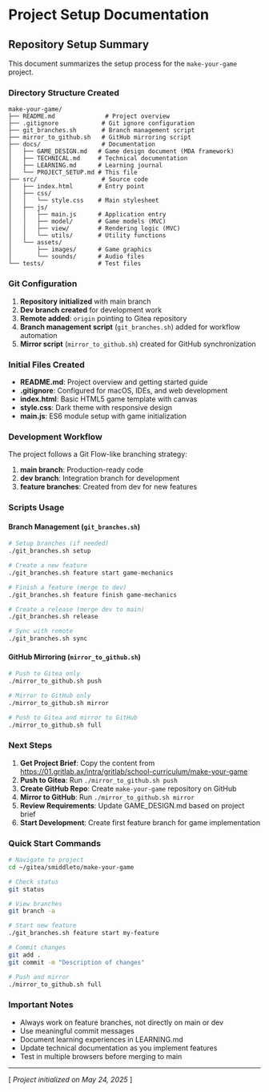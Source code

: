 # Project Setup Documentation

## Repository Setup Summary

This document summarizes the setup process for the `make-your-game` project.

### Directory Structure Created

```shell
make-your-game/
├── README.md              # Project overview
├── .gitignore            # Git ignore configuration
├── git_branches.sh       # Branch management script
├── mirror_to_github.sh   # GitHub mirroring script
├── docs/                 # Documentation
│   ├── GAME_DESIGN.md   # Game design document (MDA framework)
│   ├── TECHNICAL.md     # Technical documentation
│   ├── LEARNING.md      # Learning journal
│   └── PROJECT_SETUP.md # This file
├── src/                  # Source code
│   ├── index.html       # Entry point
│   ├── css/
│   │   └── style.css    # Main stylesheet
│   ├── js/
│   │   ├── main.js      # Application entry
│   │   ├── model/       # Game models (MVC)
│   │   ├── view/        # Rendering logic (MVC)
│   │   └── utils/       # Utility functions
│   └── assets/
│       ├── images/      # Game graphics
│       └── sounds/      # Audio files
└── tests/               # Test files
```

### Git Configuration

1. **Repository initialized** with main branch
2. **Dev branch created** for development work
3. **Remote added**: `origin` pointing to Gitea repository
4. **Branch management script** (`git_branches.sh`) added for workflow automation
5. **Mirror script** (`mirror_to_github.sh`) created for GitHub synchronization

### Initial Files Created

- **README.md**: Project overview and getting started guide
- **.gitignore**: Configured for macOS, IDEs, and web development
- **index.html**: Basic HTML5 game template with canvas
- **style.css**: Dark theme with responsive design
- **main.js**: ES6 module setup with game initialization

### Development Workflow

The project follows a Git Flow-like branching strategy:

1. **main branch**: Production-ready code
2. **dev branch**: Integration branch for development
3. **feature branches**: Created from dev for new features

### Scripts Usage

#### Branch Management (`git_branches.sh`)

```bash
# Setup branches (if needed)
./git_branches.sh setup

# Create a new feature
./git_branches.sh feature start game-mechanics

# Finish a feature (merge to dev)
./git_branches.sh feature finish game-mechanics

# Create a release (merge dev to main)
./git_branches.sh release

# Sync with remote
./git_branches.sh sync
```

#### GitHub Mirroring (`mirror_to_github.sh`)

```bash
# Push to Gitea only
./mirror_to_github.sh push

# Mirror to GitHub only
./mirror_to_github.sh mirror

# Push to Gitea and mirror to GitHub
./mirror_to_github.sh full
```

### Next Steps

1. **Get Project Brief**: Copy the content from <https://01.gritlab.ax/intra/gritlab/school-curriculum/make-your-game>
2. **Push to Gitea**: Run `./mirror_to_github.sh push`
3. **Create GitHub Repo**: Create `make-your-game` repository on GitHub
4. **Mirror to GitHub**: Run `./mirror_to_github.sh mirror`
5. **Review Requirements**: Update GAME_DESIGN.md based on project brief
6. **Start Development**: Create first feature branch for game implementation

### Quick Start Commands

```bash
# Navigate to project
cd ~/gitea/smiddleto/make-your-game

# Check status
git status

# View branches
git branch -a

# Start new feature
./git_branches.sh feature start my-feature

# Commit changes
git add .
git commit -m "Description of changes"

# Push and mirror
./mirror_to_github.sh full
```

### Important Notes

- Always work on feature branches, not directly on main or dev
- Use meaningful commit messages
- Document learning experiences in LEARNING.md
- Update technical documentation as you implement features
- Test in multiple browsers before merging to main

---

[ *Project initialized on May 24, 2025* ]
